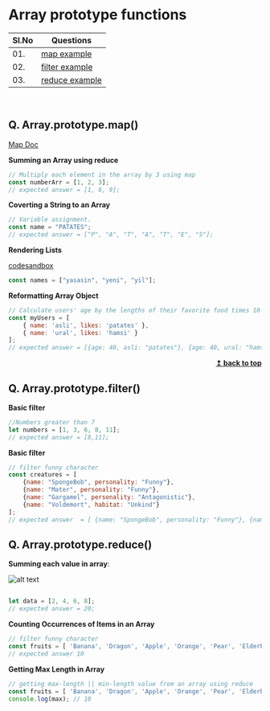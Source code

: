 # Array prototype functions


|Sl.No|  Questions                                                     |
|----|-----------------------------------------------------------------|
| 01.|[map example](#Array.prototype.map())|
| 02.|[filter example](#Array.prototype.filter())|
| 03.|[reduce example](#Array.prototype.reduce())|

<br/>

## Q. Array.prototype.map()

[Map Doc](https://developer.mozilla.org/en-US/docs/Web/JavaScript/Reference/Global_Objects/Array/map)

**Summing an Array using reduce**
```javascript
// Multiply each element in the array by 3 using map 
const numberArr = [1, 2, 3];
// expected answer = [1, 6, 9];
```
**Coverting a String to an Array**
```javascript
// Variable assignment.
const name = "PATATES";
// expected answer = ["P", "A", "T", "A", "T", "E", "S"];
```
**Rendering Lists**

[codesandbox](https://codesandbox.io/s/example-of-map-w1gw8?file=/src/index.js)
```javascript
const names = ["yasasin", "yeni", "yil"];
```
**Reformatting Array Object**
```javascript
// Calculate users' age by the lengths of their favorite food times 10
const myUsers = [
    { name: 'asli', likes: 'patates' },
    { name: 'ural', likes: 'hamsi' }
];
// expected answer = [{age: 40, asli: "patates"}, {age: 40, ural: "hamsi"}];
```

<div align="right">
    <b><a href="#">↥ back to top</a></b>
</div>

## Q. Array.prototype.filter()

**Basic filter**  
```javascript
//Numbers greater than 7
let numbers = [1, 3, 6, 8, 11];
// expected answer = [8,11];
```
**Basic filter**  
```javascript
// filter funny character
const creatures = [
    {name: "SpongeBob", personality: "Funny"},
    {name: "Mater", personality: "Funny"},
    {name: "Gargamel", personality: "Antagonistic"},
    {name: "Voldemort", habitat: "Unkind"}
];
// expected answer  = [ {name: "SpongeBob", personality: "Funny"}, {name: "Mater", personality: "Funny"}];
```

## Q. Array.prototype.reduce()

**Summing each value in array**:

![alt text](https://miro.medium.com/max/1210/1*4PlcDrCnIIGHL-bEQk0qmQ.png)

```javascript

let data = [2, 4, 6, 8];
// expected answer = 20;
```
**Counting Occurrences of Items in an Array**  
```javascript
// filter funny character
const fruits = [ 'Banana', 'Dragon', 'Apple', 'Orange', 'Pear', 'Elderberry']
// expected answer 10
```

**Getting Max Length in Array**  
```javascript
// getting max-length || min-length value from an array using reduce
const fruits = [ 'Banana', 'Dragon', 'Apple', 'Orange', 'Pear', 'Elderberry']
console.log(max); // 10
```
